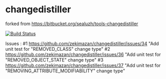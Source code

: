 # changedistiller

forked from https://bitbucket.org/sealuzh/tools-changedistiller

[![Build Status](https://travis-ci.org/zekimazan/changedistiller.svg?branch=master)](https://travis-ci.org/zekimazan/changedistiller)

Issues : #1 https://github.com/zekimazan/changedistiller/issues/34  "Add unit test for "REMOVED_CLASS" change type"
	 #2 https://github.com/zekimazan/changedistiller/issues/36  "Add unit test for "REMOVED_OBJECT_STATE" change type"
	 #3 https://github.com/zekimazan/changedistiller/issues/37  "Add unit test for "REMOVING_ATTRIBUTE_MODIFIABILITY" change type"
